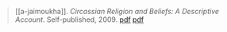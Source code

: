 > [[a-jaimoukha]]. *Circassian Religion and Beliefs: A Descriptive Account*. Self-published, 2009. [pdf](http://jaimoukha.synthasite.com/circassian-religion.php) [pdf](a/a-jaimoukha2009.pdf)